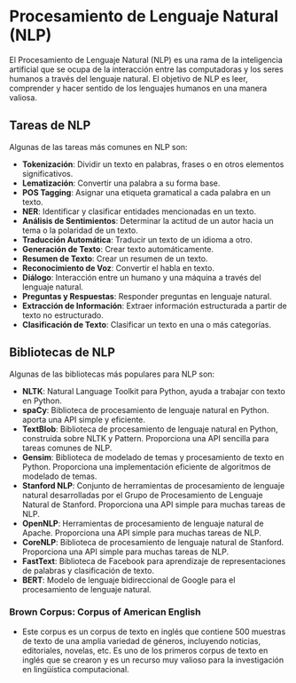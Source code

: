 # Procesamiento de Lenguaje Natural (NLP)

El Procesamiento de Lenguaje Natural (NLP) es una rama de la inteligencia artificial que se ocupa de la interacción entre las computadoras y los seres humanos a través del lenguaje natural. El objetivo de NLP es leer, comprender y hacer sentido de los lenguajes humanos en una manera valiosa.

## Tareas de NLP

Algunas de las tareas más comunes en NLP son:

- **Tokenización**: Dividir un texto en palabras, frases o en otros elementos significativos.
- **Lematización**: Convertir una palabra a su forma base.
- **POS Tagging**: Asignar una etiqueta gramatical a cada palabra en un texto.
- **NER**: Identificar y clasificar entidades mencionadas en un texto.
- **Análisis de Sentimientos**: Determinar la actitud de un autor hacia un tema o la polaridad de un texto.
- **Traducción Automática**: Traducir un texto de un idioma a otro.
- **Generación de Texto**: Crear texto automáticamente.
- **Resumen de Texto**: Crear un resumen de un texto.
- **Reconocimiento de Voz**: Convertir el habla en texto.
- **Diálogo**: Interacción entre un humano y una máquina a través del lenguaje natural.
- **Preguntas y Respuestas**: Responder preguntas en lenguaje natural.
- **Extracción de Información**: Extraer información estructurada a partir de texto no estructurado.
- **Clasificación de Texto**: Clasificar un texto en una o más categorías.

## Bibliotecas de NLP

Algunas de las bibliotecas más populares para NLP son:

- **NLTK**: Natural Language Toolkit para Python, ayuda a trabajar con texto en Python.
- **spaCy**: Biblioteca de procesamiento de lenguaje natural en Python. aporta una API simple y eficiente.
- **TextBlob**: Biblioteca de procesamiento de lenguaje natural en Python, construida sobre NLTK y Pattern. Proporciona una API sencilla para tareas comunes de NLP.
- **Gensim**: Biblioteca de modelado de temas y procesamiento de texto en Python. Proporciona una implementación eficiente de algoritmos de modelado de temas.
- **Stanford NLP**: Conjunto de herramientas de procesamiento de lenguaje natural desarrolladas por el Grupo de Procesamiento de Lenguaje Natural de Stanford. Proporciona una API simple para muchas tareas de NLP.
- **OpenNLP**: Herramientas de procesamiento de lenguaje natural de Apache. Proporciona una API simple para muchas tareas de NLP.
- **CoreNLP**: Biblioteca de procesamiento de lenguaje natural de Stanford. Proporciona una API simple para muchas tareas de NLP.
- **FastText**: Biblioteca de Facebook para aprendizaje de representaciones de palabras y clasificación de texto.
- **BERT**: Modelo de lenguaje bidireccional de Google para el procesamiento de lenguaje natural.

### Brown Corpus: Corpus of American English

- Este corpus es un corpus de texto en inglés que contiene 500 muestras de texto de una amplia variedad de géneros, incluyendo noticias, editoriales, novelas, etc. Es uno de los primeros corpus de texto en inglés que se crearon y es un recurso muy valioso para la investigación en lingüística computacional.